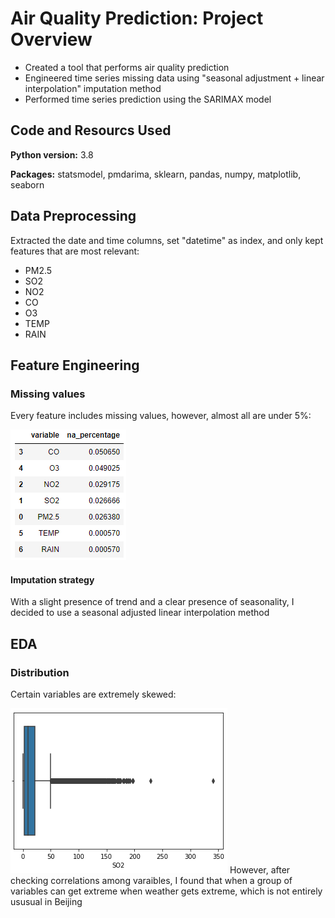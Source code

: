 # Air Quality Prediction: Project Overview
* Created a tool that performs air quality prediction
* Engineered time series missing data using "seasonal adjustment + linear interpolation" imputation method
* Performed time series prediction using the SARIMAX model

## Code and Resourcs Used
**Python version:** 3.8

**Packages:** statsmodel, pmdarima, sklearn, pandas, numpy, matplotlib, seaborn

## Data Preprocessing
Extracted the date and time columns, set "datetime" as index, and only kept features that are most relevant:
* PM2.5
* SO2
* NO2
* CO
* O3
* TEMP
* RAIN

## Feature Engineering
### Missing values
Every feature includes missing values, however, almost all are under 5%:

![](images/missing_values.png)
#### **Imputation strategy**
With a slight presence of trend and a clear presence of seasonality, I decided to use a seasonal adjusted linear interpolation method

## EDA
### Distribution
Certain variables are extremely skewed:

![](images/SO2_boxplot.png)
However, after checking correlations among varaibles, I found that when a group of variables can get extreme when weather gets extreme, which is not entirely ususual in Beijing
